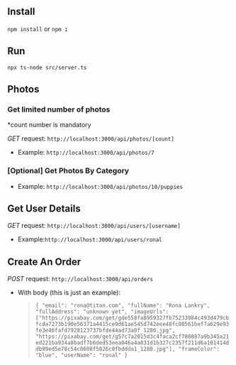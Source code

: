 ## Install 
`npm install` or `npm i`

## Run
`npx ts-node src/server.ts`

## Photos
### Get limited number of photos 

*count number is mandatory

*GET* request: `http://localhost:3000/api/photos/[count]`
- Example: `http://localhost:3000/api/photos/7`

### [Optional] Get Photos By Category
- Example: `http://localhost:3000/api/photos/10/puppies`

## Get User Details

*GET* request: `http://localhost:3000/api/users/[username]`
- Example:`http://localhost:3000/api/users/ronal`

## Create An Order

*POST* request: `http://localhost:3000/api/orders`<br>
- With body (this is just an example):
  >`{
	"email": "rona@titan.com",
  "fullName": "Rona Lankry",
  "fullAddress": "unknown yet",
  "imageUrls": ["https://pixabay.com/get/gde558fa8959327fb75233984c493d479cbfcda7273b190e56371a4415ce9d61ae545d742eee48fc00561bef7a629e93fe3e46fafd7928123737bfde44ad73a0f_1280.jpg", "https://pixabay.com/get/g57c7a2015d3c4faca2cf780887a9b345a21ed221ba934a8badf7b6ded53eea046a4a831d1b327c2357f211d6a101414ddb99ed5e78c54c0608f5826c0fbddda1_1280.jpg"],
  "frameColor": "blue",
  "userName": "ronal"
}`